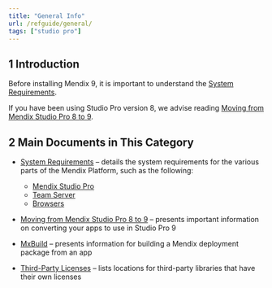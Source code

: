 ```yaml
---
title: "General Info"
url: /refguide/general/
tags: ["studio pro"]
---
```


## 1 Introduction

Before installing Mendix 9, it is important to understand the [System Requirements](system-requirements). 

If you have been using Studio Pro version 8, we advise reading [Moving from Mendix Studio Pro 8 to 9](moving-from-8-to-9).

## 2 Main Documents in This Category

* [System Requirements](system-requirements) – details the system requirements for the various parts of the Mendix Platform, such as the following:

	* [Mendix Studio Pro](system-requirements#sp)
	* [Team Server](system-requirements#ts)
	* [Browsers](system-requirements#browsers)

* [Moving from Mendix Studio Pro 8 to 9](moving-from-8-to-9) – presents important information on converting your apps to use in Studio Pro 9
* [MxBuild](mxbuild) – presents information for building a Mendix deployment package from an app
* [Third-Party Licenses](third-party-licenses) – lists locations for third-party libraries that have their own licenses
